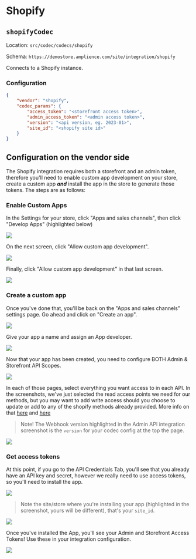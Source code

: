 # Shopify

## `shopifyCodec`

Location: `src/codec/codecs/shopify`

Schema: `https://demostore.amplience.com/site/integration/shopify`

Connects to a Shopify instance.

### Configuration

```json
{
    "vendor": "shopify",
    "codec_params": {
        "access_token": "<storefront access token>",
        "admin_access_token": "<admin access token>",
        "version": "<api version, eg. 2023-01>",
        "site_id": "<shopify site id>"
    }
}
```

## Configuration on the vendor side

The Shopify integration requires both a storefront and an admin token, therefore you'll need to enable custom app development on your store, create a custom app **_and_** install the app in the store to generate those tokens. The steps are as follows:

### Enable Custom Apps

In the Settings for your store, click "Apps and sales channels", then click "Develop Apps" (highlighted below)

![](../media/shopifyEnableDevApp.png)

On the next screen, click "Allow custom app development".

![](../media/shopifyEnableDevApp2.png)

Finally, click "Allow custom app development" in that last screen.

![](../media/shopifyEnableDevApp3.png)

### Create a custom app

Once you've done that, you'll be back on the "Apps and sales channels" settings page. Go ahead and click on "Create an app".

![](../media/shopifyA.png)

Give your app a name and assign an App developer.

![](../media/shopifyB.png)

Now that your app has been created, you need to configure BOTH Admin & Storefront API Scopes.

![](../media/shopifyC.png)

In each of those pages, select everything you want access to in each API. In the screenshots, we've just selected the read access points we need for our methods, but you may want to add write access should you choose to update or add to any of the shopify methods already provided. More info on that [here](../dev/add-integration.md) and [here](../dev/modify-integration.md)

> Note! The Webhook version highlighted in the Admin API integration screenshot is the `version` for your codec config at the top the page.

![](../media/shopifyD.png)

### Get access tokens

At this point, if you go to the API Credentials Tab, you'll see that you already have an API key and secret, however we really need to use access tokens, so you'll need to install the app.

![](../media/shopifyF.png)

> Note the site/store where you're installing your app (highlighted in the screenshot, yours will be different), that's your `site_id`.

![](../media/shopifyG.png)

Once you've installed the App, you'll see your Admin and Storefront Access Tokens! Use these in your integration configuration.

![](../media/shopifyH.png)
